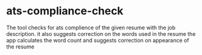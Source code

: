 # ats-compliance-check 

The tool checks for ats complience of the given resume with the job description. 
it also suggests correction on the words used in the resume
the app calculates the word count and suggests correction on appearance of the resume
